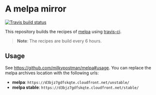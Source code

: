 # A melpa mirror
[![Travis build status](https://travis-ci.org/emacs-pe/melpa.png?branch=master)](https://travis-ci.org/emacs-pe/melpa)

This repository builds the recipes of [melpa][] using [travis-ci][].

> **Note**: The recipes are build every 6 hours.

## Usage
See https://github.com/milkypostman/melpa#usage. You can replace the
melpa archives location with the following urls:

+ **melpa**:  `https://d3bjz7gdfskqte.cloudfront.net/unstable/`
+ **melpa stable**: `https://d3bjz7gdfskqte.cloudfront.net/stable/`


[melpa]: https://github.com/milkypostman/melpa "Milkypostman's ELPA"
[travis-ci]: https://travis-ci.org/ "Travis CI"
